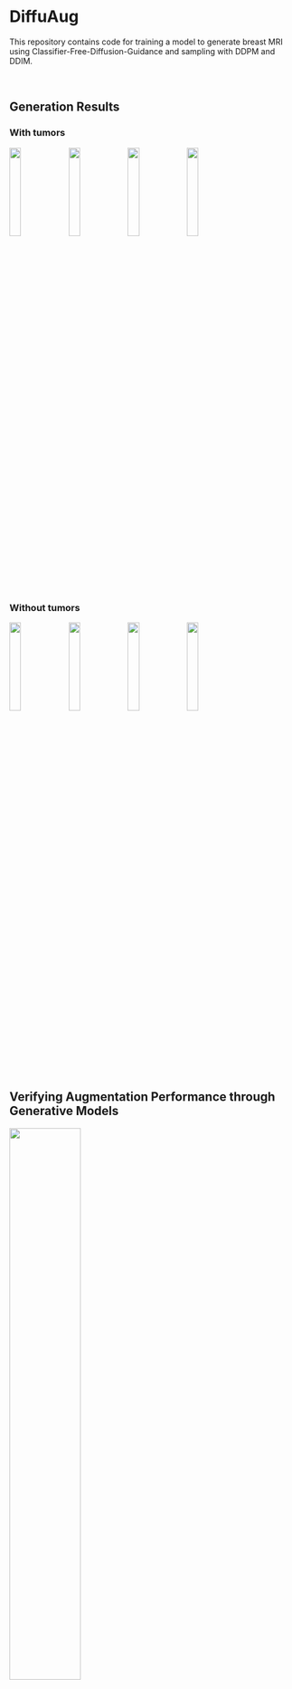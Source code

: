 # DiffuAug
This repository contains code for training a model to generate breast MRI using Classifier-Free-Diffusion-Guidance and sampling with DDPM and DDIM.

<br/>

## Generation Results
### With tumors
<img src="https://github.com/ArtistDeveloper/DiffuAug/assets/40491724/25ddfe70-7072-4ed4-9fcd-cbad2932a6b8" width="20%" />
<img src="https://github.com/ArtistDeveloper/DiffuAug/assets/40491724/c24e6916-8021-4a9d-ad08-7d80736f11e7" width="20%" />
<img src="https://github.com/ArtistDeveloper/DiffuAug/assets/40491724/416ac6bf-7607-442c-9f5b-c044a4cf0d0f" width="20%" />
<img src="https://github.com/ArtistDeveloper/DiffuAug/assets/40491724/fdea9e8f-98d4-4751-873a-d614d0a62e74" width="20%" />

### Without tumors
<img src="https://github.com/ArtistDeveloper/DiffuAug/assets/40491724/e3ee7f81-7405-4ee3-a403-321411265ff2" width="20%" />
<img src="https://github.com/ArtistDeveloper/DiffuAug/assets/40491724/fead596f-61fe-46e7-ad09-82c39a6c1a8b" width="20%" />
<img src="https://github.com/ArtistDeveloper/DiffuAug/assets/40491724/7eebf9c7-d3dd-451a-a9b7-2d888ce80c7c" width="20%" />
<img src="https://github.com/ArtistDeveloper/DiffuAug/assets/40491724/b382736d-0a57-4a22-aac1-3c9aedf0c75a" width="20%" />

<br/>
<br/>

## Verifying Augmentation Performance through Generative Models
<img src="https://github.com/user-attachments/assets/3eb5e2f7-ff4e-4553-85fb-086ad0123e5c" width="50%" />

<br/>

## Setup
### conda
```bash
conda env create -f DiffuAug
conda activate DiffuAug
```

### pip
```bash
pip install -r requirements.txt
```

